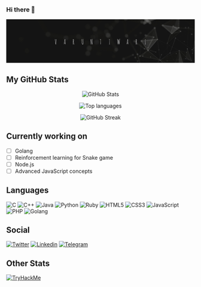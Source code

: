 ### Hi there 👋

<p align="center">
  <img src="assets/banner.jpg" alt="Banner">
</p>

## My GitHub Stats

<p align="center">
  <img src="https://github-readme-stats.vercel.app/api?username=varuuntiwari&show_icons=true&theme=tokyonight&border_radius=15&hide_border=true&show_owner=true" alt="GitHub Stats">
</p>

<p align="center">
  <img src="https://github-readme-stats.vercel.app/api/top-langs/?username=varuuntiwari&hide=php&layout=compact&theme=tokyonight&border_radius=15&hide_border=true" alt="Top languages">
</p>

<p align="center">
  <img src="https://github-readme-streak-stats.herokuapp.com?user=varuuntiwari&theme=tokyonight_duo&hide_border=true&date_format=M%20j%5B%2C%20Y%5D" alt="GitHub Streak">
</p>

## Currently working on
- [ ] Golang
- [ ] Reinforcement learning for Snake game
- [ ] Node.js
- [ ] Advanced JavaScript concepts

## Languages
![C](https://img.shields.io/badge/C-grey?style=flat-square&logo=c&logoColor=green)
![C++](https://img.shields.io/badge/C%2B%2B-grey?style=flat-square&logo=C%2B%2B&logoColor=yellow)
![Java](https://img.shields.io/badge/Java-grey?style=flat-square&logo=java&logoColor=red)
![Python](https://img.shields.io/badge/Python-grey?style=flat-square&logo=python&logoColor=violet)
![Ruby](https://img.shields.io/badge/Ruby-grey?style=flat-square&logo=ruby&logoColor=maroon)
![HTML5](https://img.shields.io/badge/HTML5-grey?style=flat-square&logo=html5&logoColor=default)
![CSS3](https://img.shields.io/badge/CSS3-grey?style=flat-square&logo=css3&logoColor=blue)
![JavaScript](https://img.shields.io/badge/JavaScript-grey?style=flat-square&logo=javascript&logoColor=yellow)
![PHP](https://img.shields.io/badge/PHP-grey?style=flat-square&logo=php&logoColor=green)
![Golang](https://img.shields.io/badge/Golang-grey?style=flat-square&logo=go)

## Social
[![Twitter](https://img.shields.io/badge/Twitter-white?style=flat&logo=twitter)](https://www.twitter.com/Varun__Tiwari)
[![Linkedin](https://img.shields.io/badge/Linkedin-black?style=flat&logo=linkedin)](https://www.linkedin.com/in/varun-tiwari-v26t)
[![Telegram](https://img.shields.io/badge/Telegram-grey?style=flat&logo=telegram)](https://t.me/varuuntiwari)

## Other Stats
[![TryHackMe](https://tryhackme-badges.s3.amazonaws.com/anonymous95.png)](https://tryhackme.com/p/anonymous95)